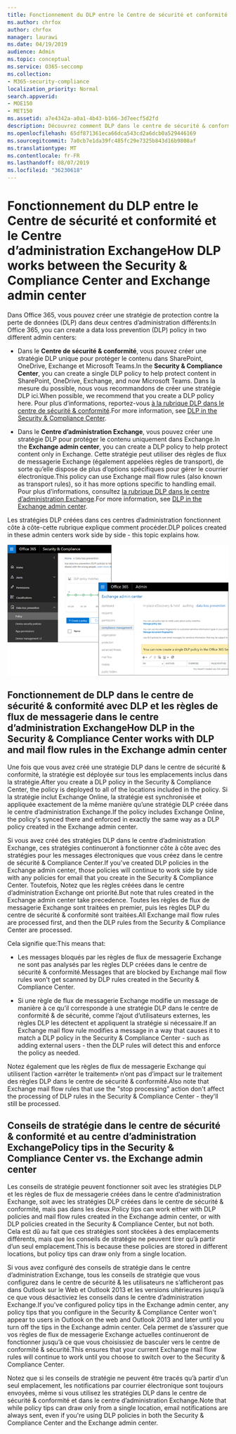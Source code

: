 ```yaml
---
title: Fonctionnement du DLP entre le Centre de sécurité et conformité et le Centre d’administration Exchange
ms.author: chrfox
author: chrfox
manager: laurawi
ms.date: 04/19/2019
audience: Admin
ms.topic: conceptual
ms.service: O365-seccomp
ms.collection:
- M365-security-compliance
localization_priority: Normal
search.appverid:
- MOE150
- MET150
ms.assetid: a7e4342a-a0a1-4b43-b166-3d7eecf5d2fd
description: Découvrez comment DLP dans le centre de sécurité & conformité fonctionne avec DLP et les règles de flux de messagerie (règles de transport) dans le centre d’administration Exchange.
ms.openlocfilehash: 65df871361eca66dca543cd2a6dcb0a529446169
ms.sourcegitcommit: 7a0cb7e1da39fc485fc29e7325b843d16b9808af
ms.translationtype: MT
ms.contentlocale: fr-FR
ms.lasthandoff: 08/07/2019
ms.locfileid: "36230618"
---
```

# <a name="how-dlp-works-between-the-security--compliance-center-and-exchange-admin-center"></a><span data-ttu-id="28f05-103">Fonctionnement du DLP entre le Centre de sécurité et conformité et le Centre d’administration Exchange</span><span class="sxs-lookup"><span data-stu-id="28f05-103">How DLP works between the Security & Compliance Center and Exchange admin center</span></span>

<span data-ttu-id="28f05-104">Dans Office 365, vous pouvez créer une stratégie de protection contre la perte de données (DLP) dans deux centres d’administration différents:</span><span class="sxs-lookup"><span data-stu-id="28f05-104">In Office 365, you can create a data loss prevention (DLP) policy in two different admin centers:</span></span>
  
- <span data-ttu-id="28f05-105">Dans le **Centre de sécurité & conformité**, vous pouvez créer une stratégie DLP unique pour protéger le contenu dans SharePoint, OneDrive, Exchange et Microsoft Teams.</span><span class="sxs-lookup"><span data-stu-id="28f05-105">In the **Security & Compliance Center**, you can create a single DLP policy to help protect content in SharePoint, OneDrive, Exchange, and now Microsoft Teams.</span></span> <span data-ttu-id="28f05-106">Dans la mesure du possible, nous vous recommandons de créer une stratégie DLP ici.</span><span class="sxs-lookup"><span data-stu-id="28f05-106">When possible, we recommend that you create a DLP policy here.</span></span> <span data-ttu-id="28f05-107">Pour plus d’informations, reportez-vous [à la rubrique DLP dans le centre de sécurité & conformité](data-loss-prevention-policies.md).</span><span class="sxs-lookup"><span data-stu-id="28f05-107">For more information, see [DLP in the Security & Compliance Center](data-loss-prevention-policies.md).</span></span>
    
- <span data-ttu-id="28f05-108">Dans le **Centre d’administration Exchange**, vous pouvez créer une stratégie DLP pour protéger le contenu uniquement dans Exchange.</span><span class="sxs-lookup"><span data-stu-id="28f05-108">In the **Exchange admin center**, you can create a DLP policy to help protect content only in Exchange.</span></span> <span data-ttu-id="28f05-109">Cette stratégie peut utiliser des règles de flux de messagerie Exchange (également appelées règles de transport), de sorte qu’elle dispose de plus d’options spécifiques pour gérer le courrier électronique.</span><span class="sxs-lookup"><span data-stu-id="28f05-109">This policy can use Exchange mail flow rules (also known as transport rules), so it has more options specific to handling email.</span></span> <span data-ttu-id="28f05-110">Pour plus d’informations, consultez [la rubrique DLP dans le centre d’administration Exchange](https://go.microsoft.com/fwlink/?linkid=852311).</span><span class="sxs-lookup"><span data-stu-id="28f05-110">For more information, see [DLP in the Exchange admin center](https://go.microsoft.com/fwlink/?linkid=852311).</span></span>
    
<span data-ttu-id="28f05-111">Les stratégies DLP créées dans ces centres d’administration fonctionnent côte à côte-cette rubrique explique comment procéder.</span><span class="sxs-lookup"><span data-stu-id="28f05-111">DLP polices created in these admin centers work side by side - this topic explains how.</span></span>
  
![Pages DLP dans le centre de sécurité et de conformité et centre d’administration Exchange](media/d3eaa7e7-3b16-457b-bd9c-26707f7b584f.png)
  
## <a name="how-dlp-in-the-security--compliance-center-works-with-dlp-and-mail-flow-rules-in-the-exchange-admin-center"></a><span data-ttu-id="28f05-113">Fonctionnement de DLP dans le centre de sécurité & conformité avec DLP et les règles de flux de messagerie dans le centre d’administration Exchange</span><span class="sxs-lookup"><span data-stu-id="28f05-113">How DLP in the Security & Compliance Center works with DLP and mail flow rules in the Exchange admin center</span></span>

<span data-ttu-id="28f05-114">Une fois que vous avez créé une stratégie DLP dans le centre de sécurité & conformité, la stratégie est déployée sur tous les emplacements inclus dans la stratégie.</span><span class="sxs-lookup"><span data-stu-id="28f05-114">After you create a DLP policy in the Security & Compliance Center, the policy is deployed to all of the locations included in the policy.</span></span> <span data-ttu-id="28f05-115">Si la stratégie inclut Exchange Online, la stratégie est synchronisée et appliquée exactement de la même manière qu’une stratégie DLP créée dans le centre d’administration Exchange.</span><span class="sxs-lookup"><span data-stu-id="28f05-115">If the policy includes Exchange Online, the policy's synced there and enforced in exactly the same way as a DLP policy created in the Exchange admin center.</span></span> 
  
<span data-ttu-id="28f05-116">Si vous avez créé des stratégies DLP dans le centre d’administration Exchange, ces stratégies continueront à fonctionner côte à côte avec des stratégies pour les messages électroniques que vous créez dans le centre de sécurité & Compliance Center.</span><span class="sxs-lookup"><span data-stu-id="28f05-116">If you've created DLP policies in the Exchange admin center, those policies will continue to work side by side with any policies for email that you create in the Security & Compliance Center.</span></span> <span data-ttu-id="28f05-117">Toutefois, Notez que les règles créées dans le centre d’administration Exchange ont priorité.</span><span class="sxs-lookup"><span data-stu-id="28f05-117">But note that rules created in the Exchange admin center take precedence.</span></span> <span data-ttu-id="28f05-118">Toutes les règles de flux de messagerie Exchange sont traitées en premier, puis les règles DLP du centre de sécurité & conformité sont traitées.</span><span class="sxs-lookup"><span data-stu-id="28f05-118">All Exchange mail flow rules are processed first, and then the DLP rules from the Security & Compliance Center are processed.</span></span>
  
<span data-ttu-id="28f05-119">Cela signifie que:</span><span class="sxs-lookup"><span data-stu-id="28f05-119">This means that:</span></span>
  
- <span data-ttu-id="28f05-120">Les messages bloqués par les règles de flux de messagerie Exchange ne sont pas analysés par les règles DLP créées dans le centre de sécurité & conformité.</span><span class="sxs-lookup"><span data-stu-id="28f05-120">Messages that are blocked by Exchange mail flow rules won't get scanned by DLP rules created in the Security & Compliance Center.</span></span>
    
- <span data-ttu-id="28f05-121">Si une règle de flux de messagerie Exchange modifie un message de manière à ce qu’il corresponde à une stratégie DLP dans le centre de conformité & de sécurité, comme l’ajout d’utilisateurs externes, les règles DLP les détectent et appliquent la stratégie si nécessaire.</span><span class="sxs-lookup"><span data-stu-id="28f05-121">If an Exchange mail flow rule modifies a message in a way that causes it to match a DLP policy in the Security & Compliance Center - such as adding external users - then the DLP rules will detect this and enforce the policy as needed.</span></span>
    
<span data-ttu-id="28f05-122">Notez également que les règles de flux de messagerie Exchange qui utilisent l’action «arrêter le traitement» n’ont pas d’impact sur le traitement des règles DLP dans le centre de sécurité & conformité.</span><span class="sxs-lookup"><span data-stu-id="28f05-122">Also note that Exchange mail flow rules that use the "stop processing" action don't affect the processing of DLP rules in the Security & Compliance Center - they'll still be processed.</span></span>
  
## <a name="policy-tips-in-the-security--compliance-center-vs-the-exchange-admin-center"></a><span data-ttu-id="28f05-123">Conseils de stratégie dans le centre de sécurité & conformité et au centre d’administration Exchange</span><span class="sxs-lookup"><span data-stu-id="28f05-123">Policy tips in the Security & Compliance Center vs. the Exchange admin center</span></span>

<span data-ttu-id="28f05-124">Les conseils de stratégie peuvent fonctionner soit avec les stratégies DLP et les règles de flux de messagerie créées dans le centre d’administration Exchange, soit avec les stratégies DLP créées dans le centre de sécurité & conformité, mais pas dans les deux.</span><span class="sxs-lookup"><span data-stu-id="28f05-124">Policy tips can work either with DLP policies and mail flow rules created in the Exchange admin center, or with DLP policies created in the Security & Compliance Center, but not both.</span></span> <span data-ttu-id="28f05-125">Cela est dû au fait que ces stratégies sont stockées à des emplacements différents, mais que les conseils de stratégie ne peuvent tirer qu’à partir d’un seul emplacement.</span><span class="sxs-lookup"><span data-stu-id="28f05-125">This is because these policies are stored in different locations, but policy tips can draw only from a single location.</span></span>
  
<span data-ttu-id="28f05-126">Si vous avez configuré des conseils de stratégie dans le centre d’administration Exchange, tous les conseils de stratégie que vous configurez dans le centre de sécurité & les utilisateurs ne s’afficheront pas dans Outlook sur le Web et Outlook 2013 et les versions ultérieures jusqu’à ce que vous désactiviez les conseils dans le centre d’administration Exchange.</span><span class="sxs-lookup"><span data-stu-id="28f05-126">If you've configured policy tips in the Exchange admin center, any policy tips that you configure in the Security & Compliance Center won't appear to users in Outlook on the web and Outlook 2013 and later until you turn off the tips in the Exchange admin center.</span></span> <span data-ttu-id="28f05-127">Cela permet de s’assurer que vos règles de flux de messagerie Exchange actuelles continueront de fonctionner jusqu’à ce que vous choisissiez de basculer vers le centre de conformité & sécurité.</span><span class="sxs-lookup"><span data-stu-id="28f05-127">This ensures that your current Exchange mail flow rules will continue to work until you choose to switch over to the Security & Compliance Center.</span></span>
  
<span data-ttu-id="28f05-128">Notez que si les conseils de stratégie ne peuvent être tracés qu’à partir d’un seul emplacement, les notifications par courrier électronique sont toujours envoyées, même si vous utilisez les stratégies DLP dans le centre de sécurité & conformité et dans le centre d’administration Exchange.</span><span class="sxs-lookup"><span data-stu-id="28f05-128">Note that while policy tips can draw only from a single location, email notifications are always sent, even if you're using DLP policies in both the Security & Compliance Center and the Exchange admin center.</span></span>
  

